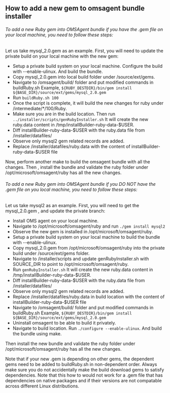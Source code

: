 ## How to add a new gem to omsagent bundle installer

###### To add a new Ruby gem into OMSAgent bundle if you have the .gem file on your local machine, you need to follow these steps:

Let us take mysql_2.0.gem  as an example. First, you will need to update the private build on your local machine with the new gem:
* Setup a private build system on your local machine. Configure the build with --enable-ulinux. And build the bundle.
* Copy mysql_2.0.gem into local build folder under /source/ext/gems.
* Navigate to /omsagent/build/ folder and put modified commands in buildRuby.sh
  Example, `${RUBY_DESTDIR}/bin/gem install ${BASE_DIR}/source/ext/gems/mysql_2.0.gem`
* Run `buildRuby.sh 100`
* Once the script is complete, it will build the new changes for ruby under /intermediate/\*/100/Ruby.
* Make sure you are in the build location. Then run `../installer/scripts/genRubyInstaller.sh`
  It will create the new ruby.data content in /tmp/installBuilder-ruby-data-$USER.
* Diff installBuilder-ruby-data-$USER with the ruby.data file from /installer/datafiles/
* Observe only mysql2 gem related records are added.
* Replace /installer/datafiles/ruby.data with the content of installBuilder-ruby-data-$USER file

Now, perform another make to build the omsagent bundle with all the changes.
Then , install the bundle and validate the ruby folder under /opt/microsoft/omsagent/ruby has all the new changes.

###### To add a new Ruby gem into OMSAgent bundle if you DO NOT have the .gem file on you local machine, you need to follow these steps:

Let us take mysql2 as an example. First, you will need to get the mysql_2.0.gem , and update the private branch:
* Install OMS agent on your local machine.
* Navigate to /opt/microsoft/omsagent/ruby and run `./gem install mysql2`
* Observe the new gem is installed in /opt/microsoft/omsagent/ruby.
* Setup a private build system on your local machine to build the bundle with --enable-ulinux.
* Copy mysql_2.0.gem from /opt/microsoft/omsagent/ruby into the private build under /source/ext/gems folder.
* Navigate to /installer/scripts and update genRubyInstaller.sh with SOURCE_DIR to point to /opt/microsoft/omsagent/ruby.
* Run `genRubyInstaller.sh`
It will create the new ruby.data content in /tmp/installBuilder-ruby-data-$USER.
* Diff installBuilder-ruby-data-$USER with the ruby.data file from /installer/datafiles/
* Observe only mysql2 gem related records are added.
* Replace /installer/datafiles/ruby.data in build location with the content of installBuilder-ruby-data-$USER file
* Navigate to /omsagent/build/ folder and put modified commands in buildRuby.sh
  Example, `${RUBY_DESTDIR}/bin/gem install ${BASE_DIR}/source/ext/gems/mysql_2.0.gem`
* Uninstall omsagent to be able to build it privately.
* Navigate to build location. Run `./configure --enable-ulinux`. And build the bundle using make.

Then install the new bundle and validate the ruby folder under /opt/microsoft/omsagent/ruby has all the new changes.

Note that if your new .gem is depending on other gems, the dependent gems need to be added to buildRuby.sh in non-dependent order.
Always make sure you do not accidentally make the build download gems to satisfy dependencies.
Note that this how to would not work for a .gem file that has dependencies on native packages and if their versions are not compatable across
different Linux distributions.
